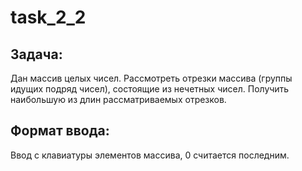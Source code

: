 # task_2_2
## Задача:
Дан массив целых чисел. Рассмотреть отрезки массива (группы идущих подряд чисел), состоящие из нечетных чисел. Получить наибольшую из длин рассматриваемых отрезков.
## Формат ввода:
Ввод с клавиатуры элементов массива, 0 считается последним.
